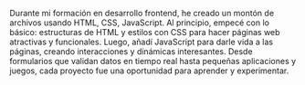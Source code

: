 Durante mi formación en desarrollo frontend, he creado un montón de archivos usando HTML, CSS, JavaScript.
Al principio, empecé con lo básico: estructuras de HTML y estilos con CSS para hacer páginas web atractivas y funcionales.
Luego, añadí JavaScript para darle vida a las páginas, creando interacciones y dinámicas interesantes.
Desde formularios que validan datos en tiempo real hasta pequeñas aplicaciones y juegos, cada proyecto fue una oportunidad para aprender y experimentar.
